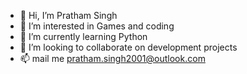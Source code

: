 - 👋 Hi, I’m Pratham Singh
- 👀 I’m interested in Games and coding
- 🌱 I’m currently learning Python
- 💞️ I’m looking to collaborate on development projects
- 📫 mail me pratham.singh2001@outlook.com

<!---
Tommyssj/Tommyssj is a ✨ special ✨ repository because its `README.md` (this file) appears on your GitHub profile.
You can click the Preview link to take a look at your changes.
--->
